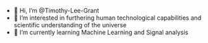 - 👋 Hi, I’m @Timothy-Lee-Grant
- 👀 I’m interested in furthering human technological capabilities and scientific understanding of the universe
- 🌱 I’m currently learning Machine Learning and Signal analysis


<!---
Timothy-Lee-Grant/Timothy-Lee-Grant is a ✨ special ✨ repository because its `README.md` (this file) appears on your GitHub profile.
You can click the Preview link to take a look at your changes.
--->
